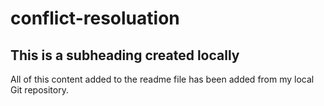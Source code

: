 # conflict-resoluation

## This is a subheading created locally

  All of this content added to the readme file has been added from my local Git repository.
  ```